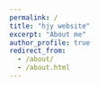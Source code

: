 ```yaml
---
permalink: /
title: "hjy website"
excerpt: "About me"
author_profile: true
redirect_from: 
  - /about/
  - /about.html
---
```


